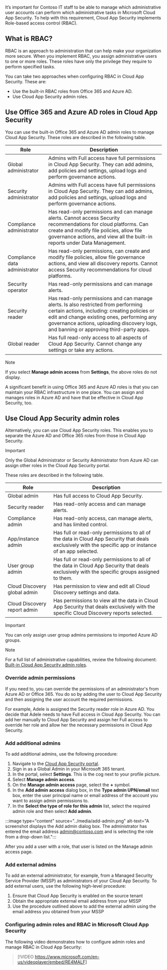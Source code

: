 It’s important for Contoso IT staff to be able to manage which administrative user accounts can perform which administrative tasks in Microsoft Cloud App Security. To help with this requirement, Cloud App Security implements Role-based access control (RBAC).

## What is RBAC?

RBAC is an approach to administration that can help make your organization more secure. When you implement RBAC, you assign administrative users to one or more roles. These roles have only the privilege they require to perform specified tasks. 

You can take two approaches when configuring RBAC in Cloud App Security. These are: 

- Use the built-in RBAC roles from Office 365 and Azure AD. 
- Use Cloud App Security admin roles.  

## Use Office 365 and Azure AD roles in Cloud App Security

You can use the built-in Office 365 and Azure AD admin roles to manage Cloud App Security. These roles are described in the following table.

| Role                           | Description                                                  |
| ------------------------------ | ------------------------------------------------------------ |
| Global  administrator          | Admins with  Full access have full permissions in Cloud App Security. They can add admins,  add policies and settings, upload logs and perform governance actions. |
| Security  administrator        | Admins with  Full access have full permissions in Cloud App Security. They can add admins,  add policies and settings, upload logs and perform governance actions. |
| Compliance  administrator      | Has read-only  permissions and can manage alerts. Cannot access Security recommendations for  cloud platforms. Can create and modify file policies, allow file governance  actions, and view all the built-in reports under Data Management. |
| Compliance  data administrator | Has read-only  permissions, can create and modify file policies, allow file governance  actions, and view all discovery reports. Cannot access Security  recommendations for cloud platforms. |
| Security  operator             | Has read-only  permissions and can manage alerts.            |
| Security  reader               | Has read-only  permissions and can manage alerts. Is also restricted from performing certain  actions, including: creating policies or edit and change existing ones,  performing any governance actions, uploading discovery logs, and banning or  approving third-party apps. |
| Global reader                  | Has full  read-only access to all aspects of Cloud App Security. Cannot change any  settings or take any actions. |

> [!NOTE]
> If you select **Manage admin access** from **Settings**, the above roles do not display.

A significant benefit in using Office 365 and Azure AD roles is that you can maintain your RBAC infrastructure in one place. You can assign and manages roles in Azure AD and have that be effective in Cloud App Security, too. 

## Use Cloud App Security admin roles

Alternatively, you can use Cloud App Security roles. This enables you to separate the Azure AD and Office 365 roles from those in Cloud App Security. 

> [!IMPORTANT]
> Only the Global Administrator or Security Administrator from Azure AD can assign other roles in the Cloud App Security portal.

These roles are described in the following table. 

| Role                          | Description                                                  |
| ----------------------------- | ------------------------------------------------------------ |
| Global admin                  | Has full  access to Cloud App Security.                      |
| Security  reader              | Has read-only  access and can manage alerts.                 |
| Compliance  admin             | Has read-only  access, can manage alerts, and has limited control. |
| App/instance  admin           | Has full or  read-only permissions to all of the data in Cloud App Security that deals  exclusively with the specific app or instance of an app selected. |
| User group  admin             | Has full or  read-only permissions to all of the data in Cloud App Security that deals  exclusively with the specific groups assigned to them. |
| Cloud  Discovery global admin | Has  permission to view and edit all Cloud Discovery settings and data. |
| Cloud Discovery  report admin | Has  permissions to view all the data in Cloud App Security that deals exclusively  with the specific Cloud Discovery reports selected. |

> [!IMPORTANT]
> You can only assign user group admins permissions to imported Azure AD groups.

> [!NOTE]
> For a full list of administrative capabilities, review the following document: [Built-in Cloud App Security admin roles](https://docs.microsoft.com/cloud-app-security/manage-admins?azure-portal=true#built-in-cloud-app-security-admin-roles). 

### Override admin permissions

If you need to, you can override the permissions of an administrator's from Azure AD or Office 365. You do so by adding the user to Cloud App Security and then assigning the user account the required permissions.

For example, Adele is assigned the Security reader role in Azure AD. You decide that Adele needs to have Full access in Cloud App Security. You can add her manually to Cloud App Security and assign her Full access to override her role and allow her the necessary permissions in Cloud App Security.

### Add additional admins 

To add additional admins, use the following procedure: 

1. Navigate to the [Cloud App Security portal](https://portal.cloudappsecurity.com).
2. Sign in as a Global Admin in your Microsoft 365 tenant. 
3. In the portal, select **Settings**. This is the cog next to your profile picture.
4. Select **Manage admin access**.
5. On the **Manage admin access** page, select the **+** symbol.
6. In the **Add admin access** dialog box, in the **Type admin UPN/email** text box, enter the user principal name or email address of the account you want to assign admin permissions to. 
7. In the **Select the type of role for this admin** list, select the required admin role and then select **Add admin**. 

:::image type="content" source="../media/add-admin.png" alt-text="A screenshot displays the Add admin dialog box. The administrator has entered the email address admin@contoso.com and is selecting the role from a drop-down list.":::

After you add a user with a role, that user is listed on the Manage admin access page. 

### Add external admins 

To add an external administrator, for example, from a Managed Security Service Provider (MSSP) as administrators of your Cloud App Security. To add external users, use the following high-level procedure: 

1. Ensure that Cloud App Security is enabled on the source tenant
2. Obtain the appropriate external email address from your MSSP
3. Use the procedure outlined above to add the external admin using the email address you obtained from your MSSP

### Configuring admin roles and RBAC in Microsoft Cloud App Security

The following video demonstrates how to configure admin roles and manage RBAC in Cloud App Security:

>[!VIDEO https://www.microsoft.com/en-us/videoplayer/embed/RE4MALF]
